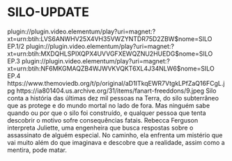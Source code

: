 # SILO-UPDATE


<item>
<title>[COLOR silver][B] SILO 1º TEMPORADA [/COLOR][/B][COLOR yellow]  FULL HD  [B][/COLOR][/B]</title>
<link>plugin://plugin.video.elementum/play?uri=magnet:?xt=urn:btih:LVS6ANWHV25X4VH35VWZYNTDR75D2ZBW$nome=SILO EP.1/2</link>
<link>plugin://plugin.video.elementum/play?uri=magnet:?xt=urn:btih:MXDQHLSPIXQPX4UVVGFXEWQZNU2HUEDG$nome=SILO EP.3</link>
<link>plugin://plugin.video.elementum/play?uri=magnet:?xt=urn:btih:NF6MKGMAQZB4WJWVKVQKT6XL4J34NLW6$nome=SILO EP.4</link>
<thumbnail>https://www.themoviedb.org/t/p/original/aD1ITkqEWR7VtgkLPfZaQ16FCgL.jpg</thumbnail>
<fanart>https://ia801404.us.archive.org/31/items/fanart-freeddons/9.jpeg</fanart>
<info>Silo conta a história das últimas dez mil pessoas na Terra, do silo subterrâneo que as protege e do mundo mortal no lado de fora. Mas ninguém sabe quando ou por que o silo foi construído, e qualquer pessoa que tenta descobrir o motivo sofre consequências fatais. Rebecca Ferguson interpreta Juliette, uma engenheira que busca respostas sobre o assassinato de alguém especial. No caminho, ela enfrenta um mistério que vai muito além do que imaginava e descobre que a realidade, assim como a mentira, pode matar.</info>
</item>
